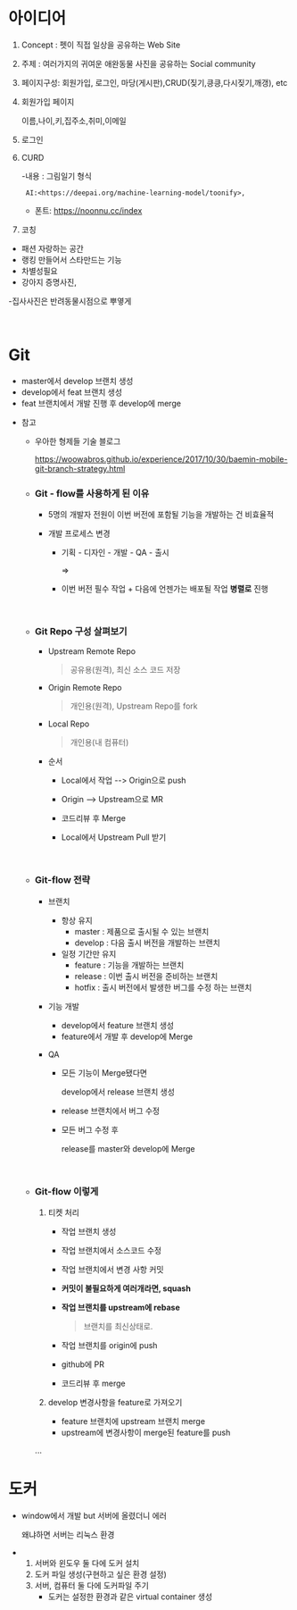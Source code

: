# 아이디어

1. Concept : 펫이 직접 일상을 공유하는 Web Site

2. 주제 : 여러가지의 귀여운 애완동물 사진을 공유하는 Social community

3. 페이지구성: 회원가입, 로그인, 마당(게시판),CRUD(짖기,킁킁,다시짖기,깨갱), etc

4. 회원가입 페이지

   이름,나이,키,집주소,취미,이메일

5. 로그인

6. CURD

   -내용 : 그림일기 형식

   ```
    AI:<https://deepai.org/machine-learning-model/toonify>, 
   ```

   - 폰트: https://noonnu.cc/index

7. 코칭

- 패션 자랑하는 공간
- 랭킹 만들어서 스타만드는 기능
- 차별성필요
- 강아지 증명사진,

-집사사진은 반려동물시점으로 뿌옇게

<br>

# Git

- master에서 develop 브랜치 생성
- develop에서 feat 브랜치 생성
- feat 브랜치에서 개발 진행 후 develop에 merge



+ 참고

  + 우아한 형제들 기술 블로그

    https://woowabros.github.io/experience/2017/10/30/baemin-mobile-git-branch-strategy.html

  + ### Git - flow를 사용하게 된 이유

    - 5명의 개발자 전원이 이번 버전에 포함될 기능을 개발하는 건 비효율적

    - 개발 프로세스 변경

      - 기획 - 디자인 - 개발 - QA - 출시 

        =>

      - 이번 버전 필수 작업 + 다음에 언젠가는 배포될 작업 **병렬로** 진행

        <br>

  + ### Git Repo 구성 살펴보기

    - Upstream Remote Repo 

      > 공유용(원격), 최신 소스 코드 저장

    - Origin Remote Repo

      > 개인용(원격), Upstream Repo를 fork

    - Local Repo

      > 개인용(내 컴퓨터)

    - 순서

      - Local에서 작업 --> Origin으로 push

      - Origin --> Upstream으로 MR

      - 코드리뷰 후 Merge

      - Local에서 Upstream Pull 받기

        <br>

  + ### Git-flow 전략

    - 브랜치

      - 항상 유지
        - master : 제품으로 출시될 수 있는 브랜치
        - develop : 다음 출시 버전을 개발하는 브랜치
      - 일정 기간만 유지
        - feature : 기능을 개발하는 브랜치
        - release : 이번 출시 버전을 준비하는 브랜치
        - hotfix : 출시 버전에서 발생한 버그를 수정 하는 브랜치

    - 기능 개발

      - develop에서 feature 브랜치 생성
      - feature에서 개발 후 develop에 Merge

    - QA

      - 모든 기능이 Merge됐다면

        develop에서 release 브랜치 생성

      - release 브랜치에서 버그 수정

      - 모든 버그 수정 후 

        release를 master와 develop에 Merge

        <br>

  + ### Git-flow 이렇게

    1. 티켓 처리

       - 작업 브랜치 생성

       - 작업 브랜치에서 소스코드 수정

       - 작업 브랜치에서 변경 사항 커밋

       - **커밋이 불필요하게 여러개라면, squash**

       - **작업 브랜치를 upstream에 rebase**

         > 브랜치를 최신상태로.

       - 작업 브랜치를 origin에 push

       - github에 PR

       - 코드리뷰 후 merge

    2. develop 변경사항을 feature로 가져오기

       - feature 브랜치에 upstream 브랜치 merge
       - upstream에 변경사항이 merge된 feature를 push

    ...

# 도커

- window에서 개발 but 서버에 올렸더니 에러

  왜냐하면 서버는 리눅스 환경

- 1. 서버와 윈도우 둘 다에 도커 설치
  2. 도커 파일 생성(구현하고 싶은 환경 설정)
  3. 서버, 컴퓨터 둘 다에 도커파일 주기
     - 도커는 설정한 환경과 같은 virtual container 생성